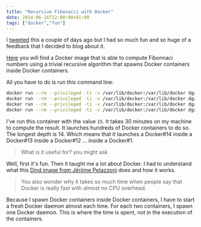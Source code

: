 ```yaml
---
title: "Recursive Fibonacci with Docker"
date: 2014-06-16T12:00:00+01:00
tags: ["docker","fun"]
---
```


I <a href="https://twitter.com/dgageot/status/477424725988487168">tweeted</a> this a couple of days ago but I had so much fun and so huge of a feedback that I decided to blog about it.

<a href="https://registry.hub.docker.com/u/dgageot/fiboid/">Here</a> you will find a Docker image that is able to compute Fibonnaci numbers using a trivial recursive algorithm that spawns Docker containers inside Docker containers.

All you have to do is run this command line:

```bash
docker run --rm --privileged -ti -v /var/lib/docker:/var/lib/docker dgageot/fiboid 0
docker run --rm --privileged -ti -v /var/lib/docker:/var/lib/docker dgageot/fiboid 1
docker run --rm --privileged -ti -v /var/lib/docker:/var/lib/docker dgageot/fiboid 2
docker run --rm --privileged -ti -v /var/lib/docker:/var/lib/docker dgageot/fiboid 4
```

I've run this container with the value <code>15</code>. It takes 30 minutes on my machine to compute the result. It launches hundreds of Docker containers to do so. The longest depth is 14. Which means that it launches a Docker#14 inside a Docker#13 inside a Docker#12 ... inside a Docker#1.

<blockquote>
  What is it useful for? you might ask
</blockquote>

Well, first it's fun. Then it taught me a lot about Docker. I had to understand what this <a href="https://registry.hub.docker.com/u/jpetazzo/dind/">Dind image from Jérôme Petazzoni</a> does and how it works.

<blockquote>
  You also wonder why it takes so much time when people say that Docker is really fast with almost no CPU overhead.
</blockquote>

Because I spawn Docker containers inside Docker containers, I have to start a fresh Docker daemon almost each time. For each two containers, I spawn one Docker daemon. This is where the time is spent, not in the execution of the containers.
